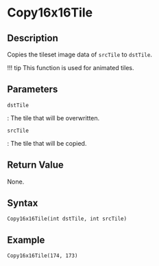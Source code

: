 # Copy16x16Tile

## Description
Copies the tileset image data of `srcTile` to `dstTile`.

!!! tip
    This function is used for animated tiles.

## Parameters
`dstTile`

:   The tile that will be overwritten.

`srcTile`

:   The tile that will be copied.

## Return Value
None.

## Syntax
```
Copy16x16Tile(int dstTile, int srcTile)
```

## Example
```
Copy16x16Tile(174, 173)
```
